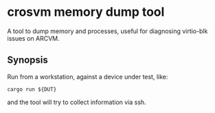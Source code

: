 # crosvm memory dump tool

A tool to dump memory and processes, useful for diagnosing virtio-blk issues on ARCVM.

## Synopsis

Run from a workstation, against a device under test, like:

```shell
cargo run ${DUT}
```

and the tool will try to collect information via ssh.
